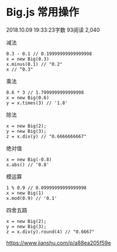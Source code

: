 # Big.js 常用操作 

2018.10.09 19:33:23字数 93阅读 2,040

减法

```
0.3 - 0.1 // 0.19999999999999998
x = new Big(0.3)
x.minus(0.1) // "0.2"
x // “0.3"
```

乘法

```
0.6 * 3 // 1.7999999999999998
x = new Big(0.6)
y = x.times(3) // '1.8'
```

除法

```
x = new Big(2);
y = new Big(3);
z = x.div(y) // "0.6666666667"
```

绝对值

```
x = new Big(-0.8)
x.abs() // ‘0.8'
```

模运算

```
1 % 0.9 // 0.09999999999999998
x = new Big(1)
x.mod(0.9) // '0.1'
```

四舍五路

```
x = new Big(2);
y = new Big(3);
z = x.div(y).round(4) // "0.6667"
```



https://www.jianshu.com/p/a88ea205f59e